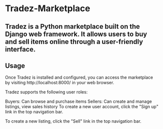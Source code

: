 # Tradez-Marketplace
Tradez is a Python marketplace built on the Django web framework. It allows users to buy and sell items online through a user-friendly interface.
---
## Usage
Once Tradez is installed and configured, you can access the marketplace by visiting http://localhost:8000/ in your web browser.

Tradez supports the following user roles:

Buyers: Can browse and purchase items
Sellers: Can create and manage listings, view sales history
To create a new user account, click the "Sign up" link in the top navigation bar.

To create a new listing, click the "Sell" link in the top navigation bar.
